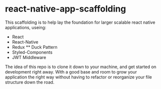 # react-native-app-scaffolding

This scaffolding is to help lay the foundation for larger scalable react native applications, useing:

* React
* React-Native
* Redux
  \*\* Duck Pattern
* Styled-Components
* JWT Middleware

The idea of this repo is to clone it down to your machine, and get started on development right away. With a good base and room to grow your application the right way without having to refactor or reorganize your file structure down the road.
